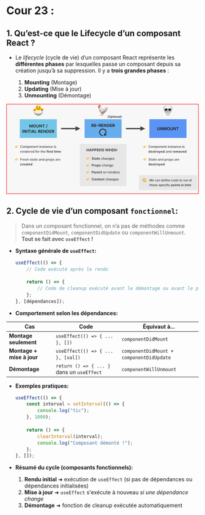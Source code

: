 # Cour 23 :

## 1. **Qu’est-ce que le Lifecycle d’un composant React ?**

-   Le _lifecycle_ (cycle de vie) d’un composant React représente les **différentes phases** par lesquelles passe un composant depuis sa création jusqu’à sa suppression. Il y a **trois grandes phases** :

    1. **Mounting** (Montage)
    2. **Updating** (Mise à jour)
    3. **Unmounting** (Démontage)

![alt text](image.png)

## 2. **Cycle de vie d’un composant `fonctionnel`:**

> Dans un composant fonctionnel, on n’a pas de méthodes comme `componentDidMount`, `componentDidUpdate` ou `componentWillUnmount`. **Tout se fait avec `useEffect` !**

-   **Syntaxe générale de `useEffect`:**

    ```js
    useEffect(() => {
    	// Code exécuté après le rendu

    	return () => {
    		// Code de cleanup exécuté avant le démontage ou avant le prochain effet
    	};
    }, [dépendances]);
    ```

-   **Comportement selon les dépendances:**

| Cas                       | Code                                       | Équivaut à...                            |
| ------------------------- | ------------------------------------------ | ---------------------------------------- |
| **Montage seulement**     | `useEffect(() => { ... }, [])`             | `componentDidMount`                      |
| **Montage + mise à jour** | `useEffect(() => { ... }, [val])`          | `componentDidMount + componentDidUpdate` |
| **Démontage**             | `return () => { ... }` dans un `useEffect` | `componentWillUnmount`                   |

-   **Exemples pratiques:**

    ```jsx
    useEffect(() => {
    	const interval = setInterval(() => {
    		console.log("tic");
    	}, 1000);

    	return () => {
    		clearInterval(interval);
    		console.log("Composant démonté !");
    	};
    }, []);
    ```

-   **Résumé du cycle (composants fonctionnels):**

    1. **Rendu initial** ➜ exécution de `useEffect` (si pas de dépendances ou dépendances initialisées)
    2. **Mise à jour** ➜ `useEffect` s'exécute à nouveau _si une dépendance change_
    3. **Démontage** ➜ fonction de cleanup exécutée automatiquement
